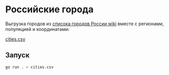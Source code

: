 # Российские города

Выгрузка городов из [списока городов России wiki](https://ru.wikipedia.org/wiki/%D0%A1%D0%BF%D0%B8%D1%81%D0%BE%D0%BA_%D0%B3%D0%BE%D1%80%D0%BE%D0%B4%D0%BE%D0%B2_%D0%A0%D0%BE%D1%81%D1%81%D0%B8%D0%B8) вместе с регионами, популяцией и координатами:

[cities.csv](./cities.csv)

## Запуск

```bash
go run . > cities.csv
```
